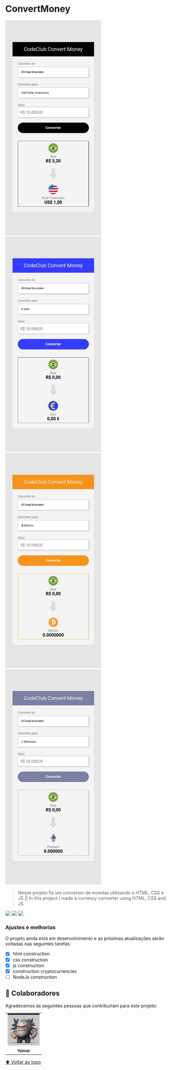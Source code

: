 # ConvertMoney

<img src="./GitImg/1.jpeg" alt="exemplo imagem 1" width="300px"> <img src="./GitImg/2.jpeg" alt="exemplo imagem 2" width="300px"> <img src="./GitImg/3.jpeg" alt="exemplo imagem 3" width="300px"> <img src="./GitImg/4.jpeg" alt="exemplo imagem 4" width="300px">

> Nesse projeto fiz um conversor de moedas utilizando o HTML, CSS e JS || In this project I made a currency converter using HTML, CSS and JS

<img src="https://img.shields.io/badge/HTML5-E34F26?style=for-the-badge&logo=html5&logoColor=white" />    <img src="https://img.shields.io/badge/CSS3-1572B6?style=for-the-badge&logo=css3&logoColor=white" />    <img src="https://img.shields.io/badge/JavaScript-F7DF1E?style=for-the-badge&logo=javascript&logoColor=black" />

### Ajustes e melhorias

O projeto ainda está em desenvolvimento e as próximas atualizações serão voltadas nas seguintes tarefas:

- [x] html construction
- [x] css construction
- [x] js construction
- [x] construction cryptocurrencies
- [ ] NodeJs construction

## 🤝 Colaboradores

Agradecemos às seguintes pessoas que contribuíram para este projeto:

<table>
  <tr>
    <td align="center">
      <a href="www.github.com/yolmat">
        <img src="./GitImg/Yolmat.jpg" width="100px;" alt="Foto do yolmat no GitHub"/><br>
        <sub>
          <b>Yolmat</b>
        </sub>
      </a>
    </td>
  </tr>
</table>

[⬆ Voltar ao topo](#nome-do-projeto)<br>
